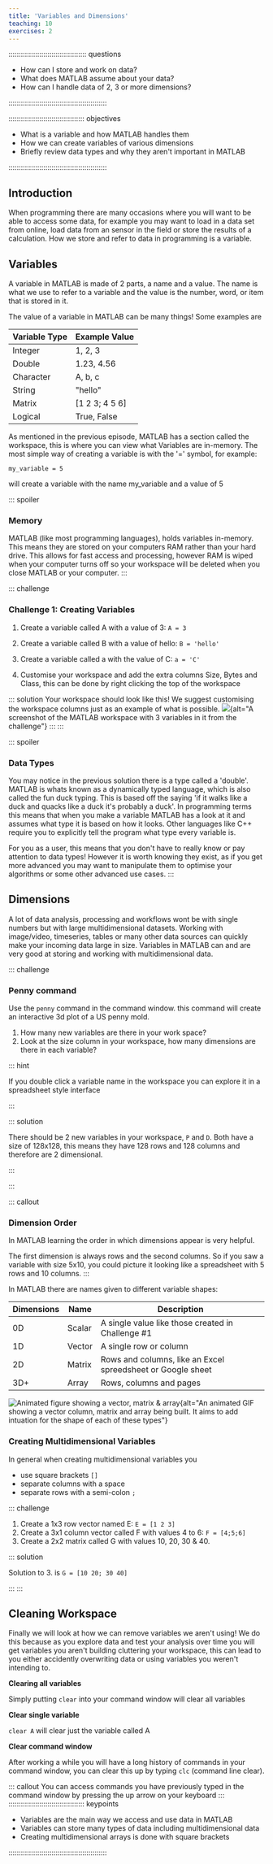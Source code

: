 ```yaml
---
title: 'Variables and Dimensions'
teaching: 10
exercises: 2
---
```


:::::::::::::::::::::::::::::::::::::: questions 

- How can I store and work on data?
- What does MATLAB assume about your data?
- How can I handle data of 2, 3 or more dimensions?

::::::::::::::::::::::::::::::::::::::::::::::::

::::::::::::::::::::::::::::::::::::: objectives

- What is a variable and how MATLAB handles them
- How we can create variables of various dimensions
- Briefly review data types and why they aren't important in MATLAB

::::::::::::::::::::::::::::::::::::::::::::::::

## Introduction

When programming there are many occasions where you will want to be able to access some data, for example you may want to load in a data set from online, load data from an sensor in the field or store the results of a calculation. How we store and refer to data in programming is a variable.


## Variables

A variable in MATLAB is made of 2 parts, a name and a value. The name is what we use to refer to a variable and the value is the number, word, or item that is stored in it. 

The value of a variable in MATLAB can be many things! Some examples are

| Variable Type | Example Value |
|---|---|
|Integer| 1, 2, 3|
|Double| 1.23, 4.56|
|Character| A, b, c|
|String| "hello"|
|Matrix| [1 2 3; 4 5 6]|
|Logical| True, False|


As mentioned in the previous episode, MATLAB has a section called the workspace, this is where you can view what Variables are in-memory. The most simple way of creating a variable is with the '=' symbol, for example:
```
my_variable = 5
```
will create a variable with the name my_variable and a value of 5

::: spoiler
### Memory

MATLAB (like most programming languages), holds variables in-memory. This means they are stored on your computers RAM rather than your hard drive. This allows for fast access and processing, however RAM is wiped when your computer turns off so your workspace will be deleted when you close MATLAB or your computer.
:::

::: challenge
### Challenge 1: Creating Variables
  1. Create a variable called A with a value of 3: `A = 3`
  
  2. Create a variable called B with a value of hello: `B = 'hello'`
  
  3. Create a variable called a with the value of C: `a = 'C'`
  
  4. Customise your workspace and add the extra columns Size, Bytes and Class, this can be done by right clicking the top of the workspace
  
::: solution
  Your workspace should look like this! We suggest customising the workspace columns just as an example of what is possible. 
![](fig/workspace.png){alt="A screenshot of the MATLAB workspace with 3 variables in it from the challenge"}
:::
:::

::: spoiler
### Data Types
You may notice in the previous solution there is a type called a 'double'. MATLAB is whats known as a dynamically typed language, which is also called the fun duck typing. This is based off the saying 'if it walks like a duck and quacks like a duck it's probably a duck'. In programming terms this means that when you make a variable MATLAB has a look at it and assumes what type it is based on how it looks. Other languages like C++ require you to explicitly tell the program what type every variable is.

For you as a user, this means that you don't have to really know or pay attention to data types! However it is worth knowing they exist, as if you get more advanced you may want to manipulate them to optimise your algorithms or some other advanced use cases.
:::

## Dimensions

A lot of data analysis, processing and workflows wont be with single numbers but with large multidimensional datasets. Working with image/video, timeseries, tables or many other data sources can quickly make your incoming data large in size. Variables in MATLAB can and are very good at storing and working with multidimensional data. 


::: challenge
### Penny command

Use the `penny` command in the command window. this command will create an interactive 3d plot of a US penny mold.

1. How many new variables are there in your work space?
2. Look at the size column in your workspace, how many dimensions are there in each variable?

::: hint

If you double click a variable name in the workspace you can explore it in a spreadsheet style interface

:::

::: solution

There should be 2 new variables in your workspace, `P` and `D`. Both have a size of 128x128, this means they have 128 rows and 128 columns and therefore are 2 dimensional.

:::

:::

::: callout
### Dimension Order

In MATLAB learning the order in which dimensions appear is very helpful. 

The first dimension is always rows and the second columns. So if you saw a variable with size 5x10, you could picture it looking like a spreadsheet with 5 rows and 10 columns.
:::


In MATLAB there are names given to different variable shapes:

| Dimensions | Name | Description |
|---|---|---|
| 0D | Scalar | A single value like those created in Challenge #1|
| 1D | Vector | A single row or column |
| 2D | Matrix | Rows and columns, like an Excel spreedsheet or Google sheet |
| 3D+ | Array | Rows, columns and pages |

![Animated figure showing a vector, matrix & array](fig/dimensions.gif){alt="An animated GIF showing a vector column, matrix and array being built. It aims to add intuation for the shape of each of these types"}

### Creating Multidimensional Variables

In general when creating multidimensional variables you 
- use square brackets `[]`
- separate columns with a space ` `
- separate rows with a semi-colon `;`

::: challenge

1. Create a 1x3 row vector named E: `E = [1 2 3]`
2. Create a 3x1 column vector called F with values 4 to 6: `F = [4;5;6]`
3. Create a 2x2 matrix called G with values 10, 20, 30 & 40.

::: solution

Solution to 3. is `G = [10 20; 30 40]`

:::
:::

## Cleaning Workspace

Finally we will look at how we can remove variables we aren't using! We do this because as you explore data and test your analysis over time you will get variables you aren't building cluttering your workspace, this can lead to you either accidently overwriting data or using variables you weren't intending to.

**Clearing all variables**

Simply putting `clear` into your command window will clear all variables

**Clear single variable**

`clear A` will clear just the variable called A

**Clear command window**

After working a while you will have a long history of commands in your command window, you can clear this up by typing `clc` (command line clear).

::: callout
You can access commands you have previously typed in the command window by pressing the up arrow on your keyboard
:::
::::::::::::::::::::::::::::::::::::: keypoints 

- Variables are the main way we access and use data in MATLAB
- Variables can store many types of data including multidimensional data
- Creating multidimensional arrays is done with square brackets

::::::::::::::::::::::::::::::::::::::::::::::::

